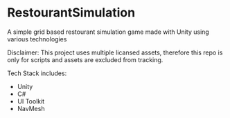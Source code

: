 # RestourantSimulation
A simple grid based restourant simulation game made with Unity using various technologies

Disclaimer: This project uses multiple licansed assets, therefore this repo is only for scripts and assets are excluded from tracking.

Tech Stack includes:
- Unity
- C#
- UI Toolkit
- NavMesh
